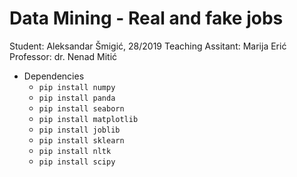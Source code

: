 # Data Mining - Real and fake jobs

Student: Aleksandar Šmigić, 28/2019
Teaching Assitant: Marija Erić
Professor: dr. Nenad Mitić

- Dependencies
    - `pip install numpy `
    - `pip install panda`
    - `pip install seaborn`
    - `pip install matplotlib`
    - `pip install joblib`
    - `pip install sklearn`
    - `pip install nltk`
    - `pip install scipy`

